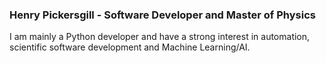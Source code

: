 ### Henry Pickersgill - Software Developer and Master of Physics
I am mainly a Python developer and have a strong interest in automation, scientific software development and Machine Learning/AI.
